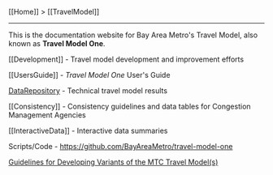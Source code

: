[[Home]] > [[TravelModel]]

***

This is the documentation website for Bay Area Metro's Travel Model, also known as **Travel Model One**.

[[Development]] - Travel model development and improvement efforts

[[UsersGuide]] - _Travel Model One_ User's Guide

[DataRepository](http://data.mtc.ca.gov/data-repository/) - Technical travel model results

[[Consistency]] - Consistency guidelines and data tables for Congestion Management Agencies

[[InteractiveData]] - Interactive data summaries

Scripts/Code - https://github.com/BayAreaMetro/travel-model-one

[Guidelines for Developing Variants of the MTC Travel Model(s)](Guidelines-for-Developing-Variants-of-the-MTC-Travel-Model(s))